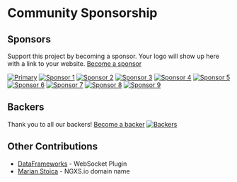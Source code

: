 # Community Sponsorship

## Sponsors

Support this project by becoming a sponsor. Your logo will show up here with a link to your website. [Become a sponsor](https://opencollective.com/ngxs#sponsor)

[![Primary](https://opencollective.com/ngxs/sponsor/0/avatar.svg)](https://opencollective.com/ngxs/sponsor/0/website)
[![Sponsor 1](https://opencollective.com/ngxs/sponsor/1/avatar.svg)](https://opencollective.com/ngxs/sponsor/1/website)
[![Sponsor 2](https://opencollective.com/ngxs/sponsor/2/avatar.svg)](https://opencollective.com/ngxs/sponsor/2/website)
[![Sponsor 3](https://opencollective.com/ngxs/sponsor/3/avatar.svg)](https://opencollective.com/ngxs/sponsor/3/website)
[![Sponsor 4](https://opencollective.com/ngxs/sponsor/4/avatar.svg)](https://opencollective.com/ngxs/sponsor/4/website)
[![Sponsor 5](https://opencollective.com/ngxs/sponsor/5/avatar.svg)](https://opencollective.com/ngxs/sponsor/5/website)
[![Sponsor 6](https://opencollective.com/ngxs/sponsor/6/avatar.svg)](https://opencollective.com/ngxs/sponsor/6/website)
[![Sponsor 7](https://opencollective.com/ngxs/sponsor/7/avatar.svg)](https://opencollective.com/ngxs/sponsor/7/website)
[![Sponsor 8](https://opencollective.com/ngxs/sponsor/8/avatar.svg)](https://opencollective.com/ngxs/sponsor/8/website)
[![Sponsor 9](https://opencollective.com/ngxs/sponsor/9/avatar.svg)](https://opencollective.com/ngxs/sponsor/9/website)

## Backers

Thank you to all our backers! [Become a backer](https://opencollective.com/ngxs#backer)
[![Backers](https://opencollective.com/ngxs/backers.svg?width=890)](https://opencollective.com/ngxs#backers)

## Other Contributions

- [DataFrameworks](https://dataframeworks.com/) - WebSocket Plugin
- [Marian Stoica](https://twitter.com/MarianStoica19) - NGXS.io domain name
